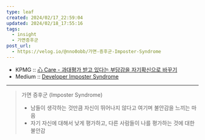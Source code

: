 ```yaml
---
type: leaf
created: 2024/02/17_22:59:04
updated: 2024/02/18_17:55:16
tags:
  - insight
  - 가면증후군
post_url:
  - https://velog.io/@nno0obb/가면-증후군-Imposter-Syndrome
---
```


- KPMG :: [心 Care - 과대평가 받고 있다는 부담감을 자기확신으로 바꾸기](https://kpmg.com/kr/ko/home/newsletter-channel/202302/mind-care.html)
- Medium :: [Developer Imposter Syndrome](https://blog.lemonbase.team/developer-imposter-syndrome-153f4d94c5d8)

---

> 가면 증후군 (Imposter Syndrome)
> - 남들이 생각하는 것만큼 자신이 뛰어나지 않다고 여기며 불안감을 느끼는 마음
> - 자기 자신에 대해서 낮게 평가하고, 다른 사람들이 나를 평가하는 것에 대한 불안감
